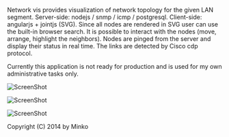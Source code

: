 Network vis provides visualization of network topology for the given LAN segment.
Server-side: nodejs / snmp / icmp / postgresql.
Client-side: angularjs + jointjs (SVG).
Since all nodes are rendered in SVG user can use the built-in browser search. It is possible to interact with the nodes (move, arrange, highlight the neighbors). Nodes are pinged from the server and display their status in real time. The links are detected by Cisco cdp protocol.

Currently this application is not ready for production and is used for my own administrative tasks only.

![ScreenShot](https://raw.github.com/minkolazer/neteye/master/neteye-1.png)

![ScreenShot](https://raw.github.com/minkolazer/neteye/master/neteye-2.png)

![ScreenShot](https://raw.github.com/minkolazer/neteye/master/neteye-3.png)

Copyright (C) 2014 by Minko

